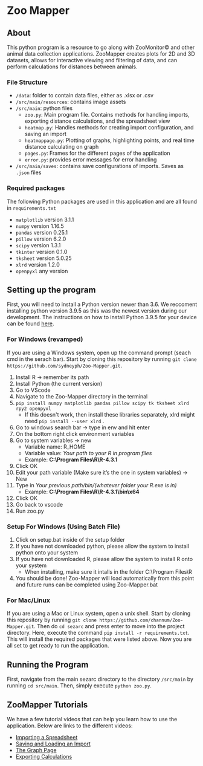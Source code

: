 # Zoo Mapper

## About
This python program is a resource to go along with ZooMonitor© and other animal data collection applications. ZooMapper creates plots for 2D and 3D datasets, allows for interactive viewing and filtering of data, and can perform calculations for distances between animals. 

### File Structure
- `/data`: folder to contain data files, either as .xlsx or .csv
- `/src/main/resources`: contains image assets
- `/src/main`: python files
  - `zoo.py`: Main program file. Contains methods for handling imports, exporting distance calculations, and the spreadsheet view
  - `heatmap.py`: Handles methods for creating import configuration, and saving an import
  - `heatmappage.py`: Plotting of graphs, highlighting points, and real time distance calculating on graph
  - `pages.py`: Frames for the different pages of the application
  - `error.py`: provides error messages for error handling
- `/src/main/saves`: contains save configurations of imports. Saves as `.json` files

### Required packages
The following Python packages are used in this application and are all found in `requirements.txt`
- `matplotlib` version 3.1.1
- `numpy` version 1.16.5
- `pandas` version 0.25.1
- `pillow` version 6.2.0
- `scipy` version 1.3.1
- `tkinter` version 0.1.0
- `tksheet` version 5.0.25
- `xlrd` version 1.2.0
- `openpyxl` any version

## Setting up the program
First, you will need to install a Python version newer than 3.6. We reccoment installing python version 3.9.5 as this was the newest version during our development. The instructions on how to install Python 3.9.5 for your device can be found [here](https://www.python.org/downloads/).

### For Windows (revamped)
If you are using a Windows system, open up the command prompt (seach cmd in the serach bar). Start by cloning this repository by running `git clone https://github.com/sydneyph/Zoo-Mapper.git`.
1. Install R → remember its path
2. Install Python (the current version)
3. Go to VScode
4. Navigate to the Zoo-Mapper directory in the terminal
5. `pip install numpy matplotlib pandas pillow scipy tk tksheet xlrd rpy2 openpyxl`
    * If this doesn't work, then install these libraries separately, xlrd might need `pip install --user xlrd` .
6. Go to windows search bar → type in env and hit enter
7. On the bottom right click environment variables
8. Go to system variables → new
    * Variable name: R_HOME
    * Variable value: *Your path to your R in program files*
    * Example: **C:\Program Files\R\R-4.3.1**
9. Click OK
10. Edit your path variable (Make sure it’s the one in system variables) → New
11. Type in *Your previous path/bin/(whatever folder your R.exe is in)*
    * Example: **C:\Program Files\R\R-4.3.1\bin\x64**
12. Click OK
13. Go back to vscode
14. Run zoo.py
### Setup For Windows (Using Batch File)
1. Click on setup.bat inside of the setup folder
3. If you have not downloaded python, please allow the system to install python onto your system
4. If you have not downloaded R, please allow the system to install R onto your system
   * When installing, make sure it intalls in the folder C:\Program Files\R
5. You should be done! Zoo-Mapper will load automatically from this point and future runs can be completed using Zoo-Mapper.bat
### For Mac/Linux
If you are using a Mac or Linux system, open a unix shell. Start by cloning this repository by running `git clone https://github.com/channum/Zoo-Mapper.git`. Then do `cd sezarc` and press enter to move into the project directory. Here, execute the command `pip install -r requirements.txt`. This will install the required packages that were listed above. Now you are all set to get ready to run the application.

## Running the Program
First, navigate from the main sezarc directory to the directory `/src/main` by running `cd src/main`. Then, simply execute `python zoo.py`.

## ZooMapper Tutorials
We have a few tutorial videos that can help you learn how to use the application. Below are links to the different videos:
- [Importing a Spreadsheet](https://udel.zoom.us/rec/share/VCGKLe5nntcPSUNYJkbaEekL52scUIWGUSg2HzuWJL4pfsbGY5w8EI0WutgUqGer.UmCEEjVtGqZwWM8G?startTime=1622577255000)
- [Saving and Loading an Import](https://udel.zoom.us/rec/share/32WImZp6MNGgyktIQaTj68yvUDfJDmx7VVMOovH93ugVZmMoMgU8mflVTY-AZxdv.MQ0zBIGSD8YWWYkS?startTime=1622477688000)
- [The Graph Page](https://udel.zoom.us/rec/share/lVjZzdUA_8LlPKqdI1Sis832SjrBP4Dgrp9Hyho4CiG7HQftJ6mjHsQ8-TfOjl3y.h1LNrsZTN2d3zNT1)
- [Exporting Calculations](https://udel.zoom.us/rec/share/VCGKLe5nntcPSUNYJkbaEekL52scUIWGUSg2HzuWJL4pfsbGY5w8EI0WutgUqGer.UmCEEjVtGqZwWM8G?startTime=1622577759000)
